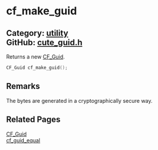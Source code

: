 [](../header.md ':include')

# cf_make_guid

Category: [utility](https://github.com/RandyGaul/cute_framework/blob/master/docs/api_reference?id=utility)  
GitHub: [cute_guid.h](https://github.com/RandyGaul/cute_framework/blob/master/include/cute_guid.h)  
---

Returns a new [CF_Guid](https://github.com/RandyGaul/cute_framework/blob/master/docs/utility/cf_guid.md).

```cpp
CF_Guid cf_make_guid();
```

## Remarks

The bytes are generated in a cryptographically secure way.

## Related Pages

[CF_Guid](https://github.com/RandyGaul/cute_framework/blob/master/docs/utility/cf_guid.md)  
[cf_guid_equal](https://github.com/RandyGaul/cute_framework/blob/master/docs/utility/cf_guid_equal.md)  
